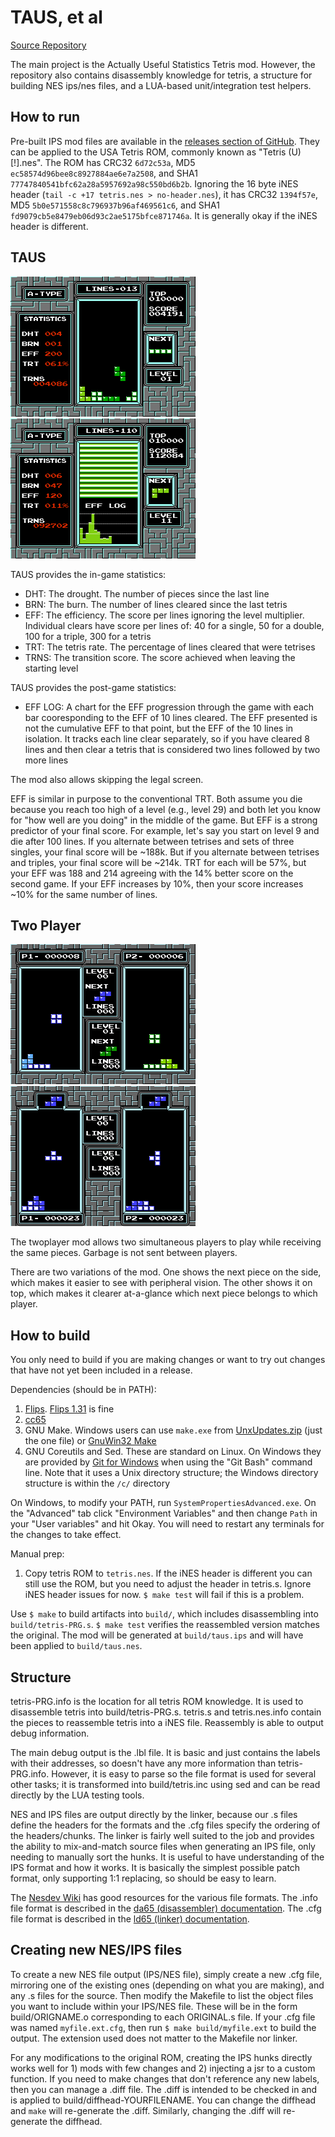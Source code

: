 # TAUS, et al

[Source Repository](https://github.com/ejona86/taus)

The main project is the Actually Useful Statistics Tetris mod. However, the
repository also contains disassembly knowledge for tetris, a structure for
building NES ips/nes files, and a LUA-based unit/integration test helpers.

## How to run

Pre-built IPS mod files are available in the
[releases section of GitHub](https://github.com/ejona86/taus/releases). They
can be applied to the USA Tetris ROM, commonly known as "Tetris (U) [!].nes".
The ROM has CRC32 `6d72c53a`, MD5 `ec58574d96bee8c8927884ae6e7a2508`, and
SHA1 `77747840541bfc62a28a5957692a98c550bd6b2b`. Ignoring the 16 byte iNES
header (`tail -c +17 tetris.nes > no-header.nes`), it has CRC32 `1394f57e`,
MD5 `5b0e571558c8c796937b96af469561c6`, and
SHA1 `fd9079cb5e8479eb06d93c2ae5175bfce871746a`. It is generally okay if the
iNES header is different.

## TAUS

[![In-game stats](media/stats-ingame.thumb.png)](media/stats-ingame.aspect.png)
[![Post-game stats](media/stats-postgame.thumb.png)](media/stats-postgame.aspect.png)

TAUS provides the in-game statistics:
 * DHT: The drought. The number of pieces since the last line
 * BRN: The burn. The number of lines cleared since the last tetris
 * EFF: The efficiency. The score per lines ignoring the level multiplier.
   Individual clears have score per lines of: 40 for a single, 50 for a double,
   100 for a triple, 300 for a tetris
 * TRT: The tetris rate. The percentage of lines cleared that were tetrises
 * TRNS: The transition score. The score achieved when leaving the starting
   level

TAUS provides the post-game statistics:
 * EFF LOG: A chart for the EFF progression through the game with each bar
   cooresponding to the EFF of 10 lines cleared. The EFF presented is not the
   cumulative EFF to that point, but the EFF of the 10 lines in isolation.
   It tracks each line clear separately, so if you have cleared 8 lines and
   then clear a tetris that is considered two lines followed by two more lines

The mod also allows skipping the legal screen.

EFF is similar in purpose to the conventional TRT. Both assume you die because
you reach too high of a level (e.g., level 29) and both let you know for "how
well are you doing" in the middle of the game. But EFF is a strong predictor
of your final score. For example, let's say you start on level 9 and
die after 100 lines. If you alternate between tetrises and sets of three
singles, your final score will be ~188k. But if you alternate between tetrises
and triples, your final score will be ~214k. TRT for each will be 57%, but your
EFF was 188 and 214 agreeing with the 14% better score on the second game. If
your EFF increases by 10%, then your score increases ~10% for the same number
of lines.

## Two Player

[![Next on side](media/twoplayer-side.thumb.png)](media/twoplayer-side.aspect.png)
[![Next on top](media/twoplayer-top.thumb.png)](media/twoplayer-top.aspect.png)

The twoplayer mod allows two simultaneous players to play while receiving the
same pieces. Garbage is not sent between players.

There are two variations of the mod. One shows the next piece on the side,
which makes it easier to see with peripheral vision. The other shows it on top, which makes it clearer at-a-glance which next piece belongs to which player.

## How to build

You only need to build if you are making changes or want to try out changes
that have not yet been included in a release.

Dependencies (should be in PATH):
1. [Flips](https://github.com/Alcaro/Flips). [Flips
   1.31](https://www.smwcentral.net/?p=section&a=details&id=11474) is fine
2. [cc65](https://cc65.github.io)
3. GNU Make. Windows users can use `make.exe` from
   [UnxUpdates.zip](http://unxutils.sourceforge.net/) (just the one file) or
   [GnuWin32 Make](http://gnuwin32.sourceforge.net/packages/make.htm)
4. GNU Coreutils and Sed. These are standard on Linux. On Windows they are
   provided by [Git for Windows](https://git-scm.com/download/win) when using
   the "Git Bash" command line. Note that it uses a Unix directory structure;
   the Windows directory structure is within the `/c/` directory

On Windows, to modify your PATH, run `SystemPropertiesAdvanced.exe`. On the
"Advanced" tab click "Environment Variables" and then change `Path` in your
"User variables" and hit Okay. You will need to restart any terminals for the
changes to take effect.

Manual prep:
1. Copy tetris ROM to `tetris.nes`. If the iNES header is different you can
   still use the ROM, but you need to adjust the header in tetris.s. Ignore
   iNES header issues for now. `$ make test` will fail if this is a problem.

Use `$ make` to build artifacts into `build/`, which includes disassembling
into `build/tetris-PRG.s`. `$ make test` verifies the reassembled version
matches the original. The mod will be generated at `build/taus.ips` and will
have been applied to `build/taus.nes`.

## Structure

tetris-PRG.info is the location for all tetris ROM knowledge. It is used to
disassemble tetris into build/tetris-PRG.s. tetris.s and tetris.nes.info
contain the pieces to reassemble tetris into a iNES file. Reassembly is able to
output debug information.

The main debug output is the .lbl file. It is basic and just contains the
labels with their addresses, so doesn't have any more information than
tetris-PRG.info. However, it is easy to parse so the file format is used for
several other tasks; it is transformed into build/tetris.inc using sed and can
be read directly by the LUA testing tools.

NES and IPS files are output directly by the linker, because our .s files
define the headers for the formats and the .cfg files specify the ordering of
the headers/chunks. The linker is fairly well suited to the job and provides
the ability to mix-and-match source files when generating an IPS file, only
needing to manually sort the hunks. It is useful to have understanding of the
IPS format and how it works. It is basically the simplest possible patch
format, only supporting 1:1 replacing, so should be easy to learn.

The [Nesdev Wiki](https://wiki.nesdev.com/w/index.php/NES_reference_guide) has
good resources for the various file formats. The .info file format is described
in the [da65 (disassembler)
documentation](https://www.cc65.org/doc/da65-4.html). The .cfg file format is
described in the [ld65 (linker)
documentation](https://www.cc65.org/doc/ld65-5.html).

## Creating new NES/IPS files

To create a new NES file output (IPS/NES file), simply create a new .cfg file,
mirroring one of the existing ones (depending on what you are making), and any
.s files for the source. Then modify the Makefile to list the object files you
want to include within your IPS/NES file. These will be in the form
build/ORIGNAME.o corresponding to each ORIGINAL.s file. If your .cfg file was
named `myfile.ext.cfg`, then run `$ make build/myfile.ext` to build the output.
The extension used does not matter to the Makefile nor linker.

For any modifications to the original ROM, creating the IPS hunks directly
works well for 1) mods with few changes and 2) injecting a jsr to a custom
function. If you need to make changes that don't reference any new labels, then
you can manage a .diff file. The .diff is intended to be checked in and is
applied to build/diffhead-YOURFILENAME. You can change the diffhead and `make`
will re-generate the .diff. Similarly, changing the .diff will re-generate the
diffhead.
